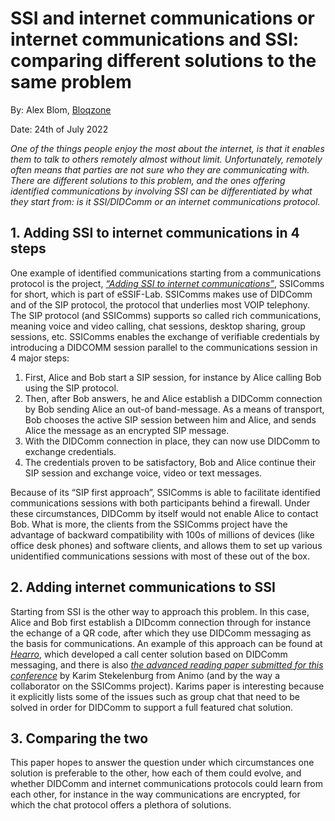 # SSI and internet communications or internet communications and SSI: comparing different solutions to the same problem
By: Alex Blom, [Bloqzone](bloqzone.com)

Date: 24th of July 2022

*One of the things people enjoy the most about the internet, is that it enables them to talk to others remotely almost without limit. Unfortunately, remotely often means that parties are not sure who they are communicating with.
There are different solutions to this problem, and the ones offering identified communications by involving SSI can be differentiated by what they start from: is it SSI/DIDComm or an internet communications protocol.*

## 1. Adding SSI to internet communications in 4 steps 
One example of identified communications starting from a communications protocol is the project, [*“Adding SSI to internet communications”*](https://essif-lab.eu/adding-ssi-to-internet-communications-using-sylk-suite-by-bloqzone-b-v/), SSIComms for short, which is part of eSSIF-Lab. SSIComms makes use of DIDComm and of the SIP protocol, the protocol that underlies most VOIP telephony. The SIP protocol (and SSIComms) supports so called rich communications, meaning voice and video calling, chat sessions, desktop sharing, group sessions, etc. 
SSIComms enables the exchange of verifiable credentials by introducing a DIDCOMM session parallel to the communications session in 4 major steps:
1. First, Alice and Bob start a SIP session, for instance by Alice calling Bob using the SIP protocol.
2. Then, after Bob answers, he and Alice establish a DIDComm connection by Bob sending Alice an out-of band-message. As a means of transport, Bob chooses the active SIP session between him and Alice, and sends Alice the message as an encrypted SIP message.
3. With the DIDComm connection in place, they can now use DIDComm to exchange credentials.
4. The credentials proven to be satisfactory, Bob and Alice continue their SIP session and exchange voice, video or text messages.

Because of its “SIP first approach”, SSIComms is able to facilitate identified communications sessions with both participants behind a firewall. Under these circumstances, DIDComm by itself would not enable Alice to contact Bob.
What is more, the clients from the SSIComms project have the advantage of backward compatibility with 100s of millions of devices (like office desk phones) and software clients, and allows them to set up various unidentified communications sessions with most of these out of the box.

## 2. Adding internet communications to SSI
Starting from SSI is the other way to approach this problem. In this case, Alice and Bob first establish a DIDcomm connection through for instance the echange of a QR code, after which they use DIDComm messaging as the basis for communications.
An example of this approach can be found at [*Hearro*](hearro.com), which developed a call center solution based on DIDComm messaging, and there is also [*the advanced reading paper submitted for this conference*](https://github.com/WebOfTrustInfo/rwot11-the-hague/blob/master/advance-readings/advanced-didcomm-messaging.md) by Karim Stekelenburg  from Animo (and by the way a collaborator on the SSIComms project). Karims paper is interesting because it explicitly lists some of the issues such as group chat that need to be solved in order for DIDComm to support a full featured chat solution.

## 3. Comparing the two
This paper hopes to answer the question under which circumstances one solution is preferable to the other, how each of them could evolve, and whether DIDComm and internet communications protocols could learn from each other, for instance in the way communications are encrypted, for which the chat protocol offers a plethora of solutions.
